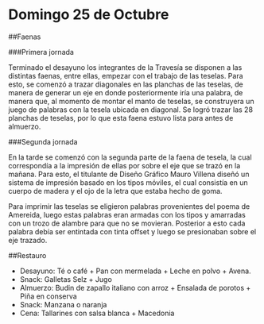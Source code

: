 # Domingo 25 de Octubre

##Faenas

###Primera jornada

Terminado el desayuno los integrantes de la Travesía se disponen a las distintas faenas, entre ellas, empezar con el trabajo de las teselas. Para esto, se comenzó a trazar diagonales en las planchas de las teselas, de manera de generar un eje en donde posteriormente iría una palabra, de manera que, al momento de montar el manto de teselas, se construyera un juego de palabras con la tesela ubicada en diagonal. Se logró trazar las 28 planchas de teselas, por lo que esta faena estuvo lista para antes de almuerzo.

###Segunda jornada

En la tarde se comenzó con la segunda parte de la faena de tesela, la cual correspondía a la impresión de ellas por sobre el eje que se trazó en la mañana. Para esto, el titulante de Diseño Gráfico Mauro Villena diseñó un sistema de impresión basado en los tipos móviles, el cual consistía en un cuerpo de madera y el ojo de la letra que estaba hecho de goma. 

Para imprimir las teselas se eligieron palabras provenientes del poema de Amereida, luego estas palabras eran armadas con los tipos y amarradas con un trozo de alambre para que no se movieran. Posterior a esto cada palabra debía ser entintada con tinta offset y luego se presionaban sobre el eje trazado. 

##Restauro

- Desayuno: Té o café + Pan con mermelada + Leche en polvo + Avena.
- Snack: Galletas Selz + Jugo
- Almuerzo: Budin de zapallo italiano con arroz + Ensalada de porotos + Piña en conserva
- Snack: Manzana o naranja
- Cena: Tallarines con salsa blanca + Macedonia
